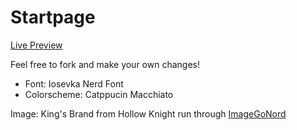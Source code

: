 # Startpage

[Live Preview](https://danl2015.github.io/startpage/)

Feel free to fork and make your own changes!

- Font: Iosevka Nerd Font
- Colorscheme: Catppucin Macchiato

Image: King's Brand from Hollow Knight run through [ImageGoNord](https://ign.schrodinger-hat.it/)
